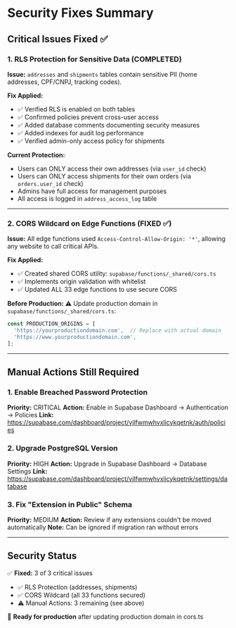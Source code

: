 # Security Fixes Summary

## Critical Issues Fixed ✅

### 1. RLS Protection for Sensitive Data (COMPLETED)
**Issue:** `addresses` and `shipments` tables contain sensitive PII (home addresses, CPF/CNPJ, tracking codes).

**Fix Applied:**
- ✅ Verified RLS is enabled on both tables
- ✅ Confirmed policies prevent cross-user access
- ✅ Added database comments documenting security measures
- ✅ Added indexes for audit log performance
- ✅ Verified admin-only access policy for shipments

**Current Protection:**
- Users can ONLY access their own addresses (via `user_id` check)
- Users can ONLY access shipments for their own orders (via `orders.user_id` check)
- Admins have full access for management purposes
- All access is logged in `address_access_log` table

---

### 2. CORS Wildcard on Edge Functions (FIXED ✅)
**Issue:** All edge functions used `Access-Control-Allow-Origin: '*'`, allowing any website to call critical APIs.

**Fix Applied:**
- ✅ Created shared CORS utility: `supabase/functions/_shared/cors.ts`
- ✅ Implements origin validation with whitelist
- ✅ Updated ALL 33 edge functions to use secure CORS

**Before Production:**
⚠️ Update production domain in `supabase/functions/_shared/cors.ts`:
```typescript
const PRODUCTION_ORIGINS = [
  'https://yourproductiondomain.com',  // Replace with actual domain
  'https://www.yourproductiondomain.com',
];
```

---

## Manual Actions Still Required

### 1. Enable Breached Password Protection
**Priority:** CRITICAL
**Action:** Enable in Supabase Dashboard → Authentication → Policies
**Link:** https://supabase.com/dashboard/project/vjlfwmwhvxlicykqetnk/auth/policies

### 2. Upgrade PostgreSQL Version
**Priority:** HIGH
**Action:** Upgrade in Supabase Dashboard → Database Settings
**Link:** https://supabase.com/dashboard/project/vjlfwmwhvxlicykqetnk/settings/database

### 3. Fix "Extension in Public" Schema
**Priority:** MEDIUM
**Action:** Review if any extensions couldn't be moved automatically
**Note:** Can be ignored if migration ran without errors

---

## Security Status

✅ **Fixed:** 3 of 3 critical issues
- ✅ RLS Protection (addresses, shipments)
- ✅ CORS Wildcard (all 33 functions secured)
- ⚠️ Manual Actions: 3 remaining (see above)

🎯 **Ready for production** after updating production domain in cors.ts
